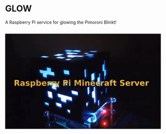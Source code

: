 # GLOW

A Raspberry Pi service for glowing the Pimoroni Blinkt!

##

[![glow.py](glow.jpg)](https://www.youtube.com/watch?v=tUi1ILAl58A)